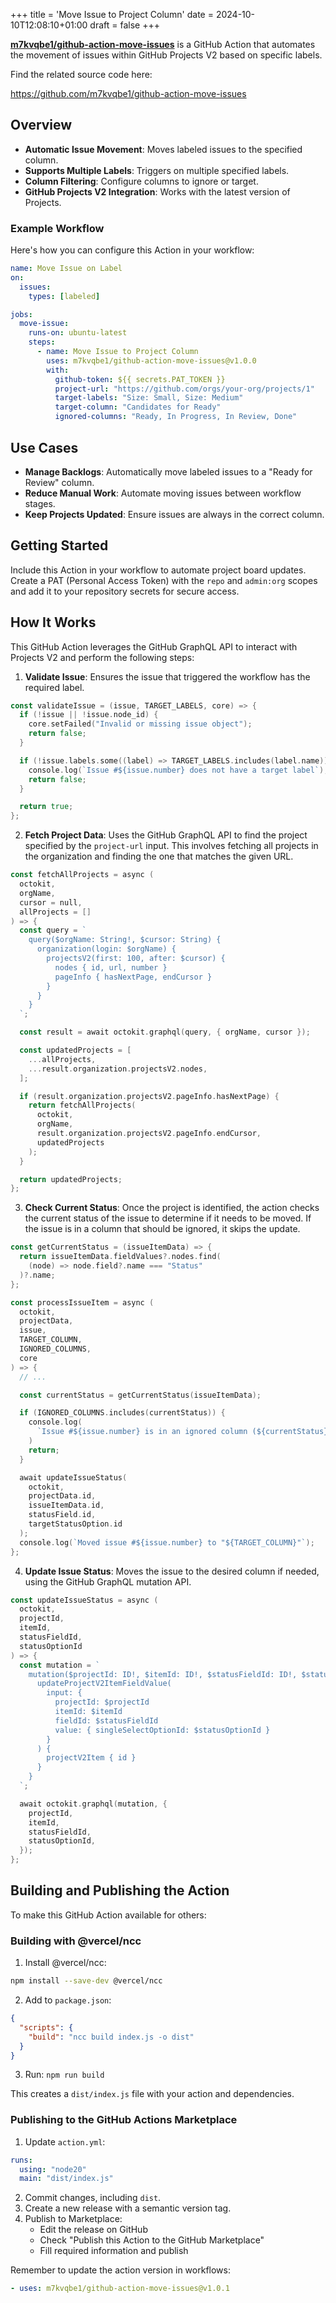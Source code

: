 +++
title = 'Move Issue to Project Column'
date = 2024-10-10T12:08:10+01:00
draft = false
+++

[**m7kvqbe1/github-action-move-issues**](https://github.com/marketplace/actions/move-issue-to-project-column) is a GitHub Action that automates the movement of issues within GitHub Projects V2 based on specific labels.

Find the related source code here:

https://github.com/m7kvqbe1/github-action-move-issues

## Overview

- **Automatic Issue Movement**: Moves labeled issues to the specified column.
- **Supports Multiple Labels**: Triggers on multiple specified labels.
- **Column Filtering**: Configure columns to ignore or target.
- **GitHub Projects V2 Integration**: Works with the latest version of Projects.

### Example Workflow

Here's how you can configure this Action in your workflow:

```yaml
name: Move Issue on Label
on:
  issues:
    types: [labeled]

jobs:
  move-issue:
    runs-on: ubuntu-latest
    steps:
      - name: Move Issue to Project Column
        uses: m7kvqbe1/github-action-move-issues@v1.0.0
        with:
          github-token: ${{ secrets.PAT_TOKEN }}
          project-url: "https://github.com/orgs/your-org/projects/1"
          target-labels: "Size: Small, Size: Medium"
          target-column: "Candidates for Ready"
          ignored-columns: "Ready, In Progress, In Review, Done"
```

## Use Cases

- **Manage Backlogs**: Automatically move labeled issues to a "Ready for Review" column.
- **Reduce Manual Work**: Automate moving issues between workflow stages.
- **Keep Projects Updated**: Ensure issues are always in the correct column.

## Getting Started

Include this Action in your workflow to automate project board updates. Create a PAT (Personal Access Token) with the `repo` and `admin:org` scopes and add it to your repository secrets for secure access.

## How It Works

This GitHub Action leverages the GitHub GraphQL API to interact with Projects V2 and perform the following steps:

1. **Validate Issue**: Ensures the issue that triggered the workflow has the required label.

```go
const validateIssue = (issue, TARGET_LABELS, core) => {
  if (!issue || !issue.node_id) {
    core.setFailed("Invalid or missing issue object");
    return false;
  }

  if (!issue.labels.some((label) => TARGET_LABELS.includes(label.name))) {
    console.log(`Issue #${issue.number} does not have a target label`);
    return false;
  }

  return true;
};
```

2. **Fetch Project Data**: Uses the GitHub GraphQL API to find the project specified by the `project-url` input. This involves fetching all projects in the organization and finding the one that matches the given URL.

```go
const fetchAllProjects = async (
  octokit,
  orgName,
  cursor = null,
  allProjects = []
) => {
  const query = `
    query($orgName: String!, $cursor: String) {
      organization(login: $orgName) {
        projectsV2(first: 100, after: $cursor) {
          nodes { id, url, number }
          pageInfo { hasNextPage, endCursor }
        }
      }
    }
  `;

  const result = await octokit.graphql(query, { orgName, cursor });

  const updatedProjects = [
    ...allProjects,
    ...result.organization.projectsV2.nodes,
  ];

  if (result.organization.projectsV2.pageInfo.hasNextPage) {
    return fetchAllProjects(
      octokit,
      orgName,
      result.organization.projectsV2.pageInfo.endCursor,
      updatedProjects
    );
  }

  return updatedProjects;
};
```

3. **Check Current Status**: Once the project is identified, the action checks the current status of the issue to determine if it needs to be moved. If the issue is in a column that should be ignored, it skips the update.

```go
const getCurrentStatus = (issueItemData) => {
  return issueItemData.fieldValues?.nodes.find(
    (node) => node.field?.name === "Status"
  )?.name;
};

const processIssueItem = async (
  octokit,
  projectData,
  issue,
  TARGET_COLUMN,
  IGNORED_COLUMNS,
  core
) => {
  // ...

  const currentStatus = getCurrentStatus(issueItemData);

  if (IGNORED_COLUMNS.includes(currentStatus)) {
    console.log(
      `Issue #${issue.number} is in an ignored column (${currentStatus}). Skipping.`
    )
    return;
  }

  await updateIssueStatus(
    octokit,
    projectData.id,
    issueItemData.id,
    statusField.id,
    targetStatusOption.id
  );
  console.log(`Moved issue #${issue.number} to "${TARGET_COLUMN}"`);
};
```

4. **Update Issue Status**: Moves the issue to the desired column if needed, using the GitHub GraphQL mutation API.

```go
const updateIssueStatus = async (
  octokit,
  projectId,
  itemId,
  statusFieldId,
  statusOptionId
) => {
  const mutation = `
    mutation($projectId: ID!, $itemId: ID!, $statusFieldId: ID!, $statusOptionId: String!) {
      updateProjectV2ItemFieldValue(
        input: {
          projectId: $projectId
          itemId: $itemId
          fieldId: $statusFieldId
          value: { singleSelectOptionId: $statusOptionId }
        }
      ) {
        projectV2Item { id }
      }
    }
  `;

  await octokit.graphql(mutation, {
    projectId,
    itemId,
    statusFieldId,
    statusOptionId,
  });
};
```

## Building and Publishing the Action

To make this GitHub Action available for others:

### Building with @vercel/ncc

1. Install @vercel/ncc:

```bash
npm install --save-dev @vercel/ncc
```

2. Add to `package.json`:

```json
{
  "scripts": {
    "build": "ncc build index.js -o dist"
  }
}
```

3. Run: `npm run build`

This creates a `dist/index.js` file with your action and dependencies.

### Publishing to the GitHub Actions Marketplace

1. Update `action.yml`:

```yaml
runs:
  using: "node20"
  main: "dist/index.js"
```

2. Commit changes, including `dist`.
3. Create a new release with a semantic version tag.
4. Publish to Marketplace:
   - Edit the release on GitHub
   - Check "Publish this Action to the GitHub Marketplace"
   - Fill required information and publish

Remember to update the action version in workflows:

```yaml
- uses: m7kvqbe1/github-action-move-issues@v1.0.1
```
